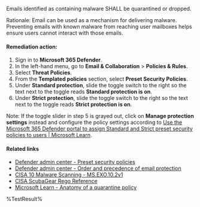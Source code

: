 Emails identified as containing malware SHALL be quarantined or dropped.

Rationale: Email can be used as a mechanism for delivering malware. Preventing emails with known malware from reaching user mailboxes helps ensure users cannot interact with those emails.

#### Remediation action:

1. Sign in to **Microsoft 365 Defender**.
2. In the left-hand menu, go to **Email & Collaboration** > **Policies & Rules**.
3. Select **Threat Policies**.
4. From the **Templated policies** section, select **Preset Security Policies**.
5. Under **Standard protection**, slide the toggle switch to the right so the text next to the toggle reads **Standard protection is on**.
6. Under **Strict protection**, slide the toggle switch to the right so the text next to the toggle reads **Strict protection is on**.

Note: If the toggle slider in step 5 is grayed out, click on **Manage protection settings** instead and configure the policy settings according to [Use the Microsoft 365 Defender portal to assign Standard and Strict preset security policies to users | Microsoft Learn](https://learn.microsoft.com/en-us/microsoft-365/security/office-365-security/preset-security-policies?view=o365-worldwide#use-the-microsoft-365-defender-portal-to-assign-standard-and-strict-preset-security-policies-to-users).

#### Related links

* [Defender admin center - Preset security policies](https://security.microsoft.com/presetSecurityPolicies)
* [Defender admin center - Order and precedence of email protection](https://learn.microsoft.com/en-us/defender-office-365/how-policies-and-protections-are-combined)
* [CISA 10 Malware Scanning - MS.EXO.10.2v1](https://github.com/cisagov/ScubaGear/blob/main/PowerShell/ScubaGear/baselines/exo.md#msexo102v1)
* [CISA ScubaGear Rego Reference](https://github.com/cisagov/ScubaGear/blob/main/PowerShell/ScubaGear/Rego/EXOConfig.rego#L582)
* [Microsoft Learn - Anatomy of a quarantine policy](https://learn.microsoft.com/en-us/defender-office-365/quarantine-policies#anatomy-of-a-quarantine-policy)

<!--- Results --->
%TestResult%
